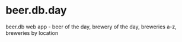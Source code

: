 beer.db.day
===========

beer.db web app -  beer of the day, brewery of the day, breweries a-z, breweries by location
